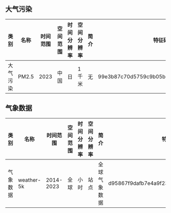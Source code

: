 ## 大气污染
|类别|名称|时间范围|空间范围|时间分辨率|空间分辨率|简介|特征码|
|-|-|-|-|-|-|-|-|
|大气污染|PM2.5|2023|中国|日|1千米|无|99e3b87c70d5759c9b05b2a90ad056cfc679cca7|
## 气象数据
|类别|名称|时间范围|空间范围|时间分辨率|空间分辨率|简介|特征码|
|-|-|-|-|-|-|-|-|
|气象数据|weather-5k|2014-2023|全球|小时|站点|全球气象数据|d95867f9dafb7e4a9f23d3df36c77edce4613b68|